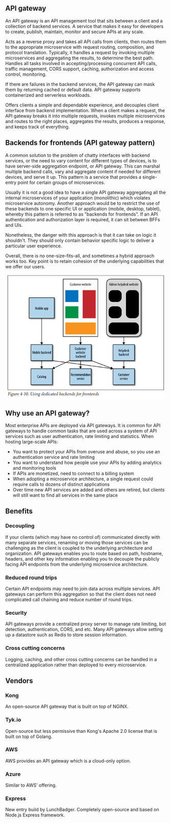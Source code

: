 ## API gateway

An API gateway is an API management tool that sits between a client and a collection of backend services. A service that makes it easy for developers to create, publish, maintain, monitor and secure APIs at any scale.

Acts as a reverse proxy and takes all API calls from clients, then routes them to the appropriate microservice with request routing, composition, and protocol translation. Typically, it handles a request by invoking multiple microservices and aggregating the results, to determine the best path. Handles all tasks involved in accepting/processing concurrent API calls, traffic management, CORS support, caching, authorization and access control, monitoring.

If there are failures in the backend services, the API gateway can mask them by returning cached or default data. API gateway supports containerized and serverless workloads.

Offers clients a simple and dependable experience, and decouples client interface from backend implementation. When a client makes a request, the API gateway breaks it into multiple requests, invokes multiple microservices and routes to the right places, aggregates the results, produces a response, and keeps track of everything.

## Backends for frontends (API gateway pattern)

A common solution to the problem of chatty interfaces with backend services, or the need to vary content for different types of devices, is to have server-side aggregation endpoint, or API gateway. This can marshal multiple backend calls, vary and aggregate content if needed for different devices, and serve it up. This pattern is a service that provides a single-entry point for certain groups of microservices.

Usually it is not a good idea to have a single API gateway aggregating all the internal microservices of your application (monolithic) which violates microservice autonomy. Another approach would be to restrict the use of these backends to one specific UI or application (mobile, desktop, tablet), whereby this pattern is referred to as "backends for frontends". If an API authentication and authorization layer is required, it can sit between BFFs and UIs.

Nonetheless, the danger with this approach is that it can take on logic it shouldn't. They should only contain behavior specific logic to deliver a particular user experience.

Overall, there is no one-size-fits-all, and sometimes a hybrid approach works too. Key point is to retain cohesion of the underlying capabilities that we offer our users.

<img src="../assets/backends-for-frontends.PNG">

## Why use an API gateway?

Most enterprise APIs are deployed via API gateways. It is common for API gateways to handle common tasks that are used across a system of API services such as user authentication, rate limiting and statistics. When hosting large-scale APIs:

- You want to protect your APIs from overuse and abuse, so you use an authentication service and rate limiting
- You want to understand how people use your APIs by adding analytics and monitoring tools
- If APIs are monetized, need to connect to a billing system
- When adopting a microservice architecture, a single request could require calls to dozens of distinct applications
- Over time new API services are added and others are retired, but clients will still want to find all services in the same place

## Benefits

### Decoupling

If your clients (which may have no control of) communicated directly with many separate services, renaming or moving those services can be challenging as the client is coupled to the underlying architecture and organization. API gateways enables you to route based on path, hostname, headers, and other key information enabling you to decouple the publicly facing API endpoints from the underlying microservice architecture.

### Reduced round trips

Certain API endpoints may need to join data across multiple services. API gateways can perform this aggregation so that the client does not need complicated call chaining and reduce number of round trips.

### Security

API gateways provide a centralized proxy server to manage rate limiting, bot detection, authentication, CORS, and etc. Many API gateways allow setting up a datastore such as Redis to store session information.

### Cross cutting concerns

Logging, caching, and other cross cutting concerns can be handled in a centralized application rather than deployed to every microservice.

## Vendors

### Kong

An open-source API gateway that is built on top of NGINX.

### Tyk.io

Open-source but less permissive than Kong's Apache 2.0 license that is built on top of Golang.

### AWS

AWS provides an API gateway which is a cloud-only option.

### Azure

Similar to AWS' offering.

### Express

New entry build by LunchBadger. Completely open-source and based on Node.js Express framework.

